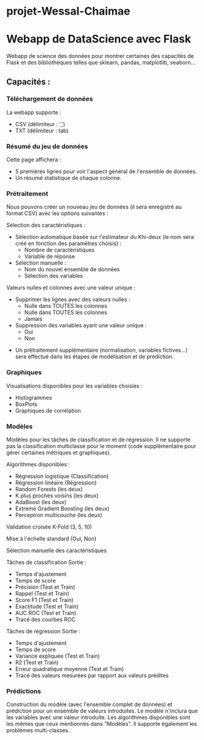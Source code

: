 # projet-Wessal-Chaimae
# Webapp de DataScience avec Flask
Webapp de science des données pour montrer certaines des capacités de Flask et des bibliothèques telles que sklearn, pandas, matplotlib, seaborn...

## Capacités :

### Téléchargement de données
La webapp supporte :
- CSV (délimiteur : ',')
- TXT (délimiteur : tab)

### Résumé du jeu de données
Cette page affichera :
- 5 premières lignes pour voir l'aspect général de l'ensemble de données.
- Un résumé statistique de chaque colonne.

### Prétraitement
Nous pouvons créer un nouveau jeu de données (il sera enregistré au format CSV) avec les options suivantes :

Sélection des caractéristiques :
- Sélection automatique basée sur l'estimateur du Khi-deux (le nom sera créé en fonction des paramètres choisis) :
  - Nombre de caractéristiques
  - Variable de réponse
- Sélection manuelle :
  - Nom du nouvel ensemble de données
  - Sélection des variables

Valeurs nulles et colonnes avec une valeur unique :
- Supprimer les lignes avec des valeurs nulles :
  - Nulle dans TOUTES les colonnes
  - Nulle dans TOUTES les colonnes
  - Jamais
- Suppression des variables ayant une valeur unique :
  - Oui
  - Non
  
* Un prétraitement supplémentaire (normalisation, variables fictives...) sera effectué dans les étapes de modélisation et de prédiction.

### Graphiques
Visualisations disponibles pour les variables choisies :

- Histogrammes
- BoxPlots
- Graphiques de corrélation

### Modèles
Modèles pour les tâches de classification et de régression.
Il ne supporte pas la classification multiclasse pour le moment (code supplémentaire pour gérer certaines métriques et graphiques).

Algorithmes disponibles :
- Régression logistique (Classification)
- Régression linéaire (Régression)
- Random Forests (les deux)
- K plus proches voisins (les deux)
- AdaBoost (les deux)
- Extreme Gradient Boosting (les deux)
- Perceptron multicouche (les deux)

Validation croisée K-Fold (3, 5, 10)

Mise à l'échelle standard (Oui, Non)

Sélection manuelle des caractéristiques

Tâches de classification Sortie :
- Temps d'ajustement
- Temps de score
- Précision (Test et Train)
- Rappel (Test et Train)
- Score F1 (Test et Train)
- Exactitude (Test et Train)
- AUC ROC (Test et Train)
- Tracé des courbes ROC

Tâches de régression Sortie :
- Temps d'ajustement
- Temps de score
- Variance expliquée (Test et Train)
- R2 (Test et Train)
- Erreur quadratique moyenne (Test et Train)
- Tracé des valeurs mesurées par rapport aux valeurs prédites

### Prédictions
Construction du modèle (avec l'ensemble complet de données) et prédiction pour un ensemble de valeurs introduites.
Le modèle n'inclura que les variables avec une valeur introduite.
Les algorithmes disponibles sont les mêmes que ceux mentionnés dans "Modèles".
Il supporte également les problèmes multi-classes.

